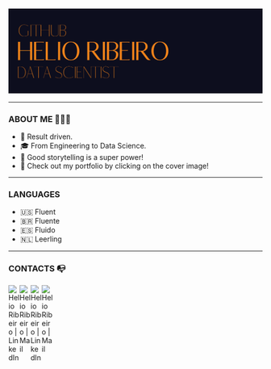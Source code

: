 ### <p align="center">
  <a href="https://helioribeiro.github.io/" target="_blank" rel="noopener noreferrer"><img src="https://github.com/helioribeiro/helioribeiro/blob/main/COVER_GIT_HOME.png" alt="Data Science Portfolio by Helio Ribeiro" title="Data Science Portfolio by Helio Ribeiro">
</a></p>

---

### ABOUT ME 🙋🏻‍♂️

- 🧐 Result driven.
- 🎓 From Engineering to Data Science.
- 📢 Good storytelling is a super power!
- 💼 Check out my portfolio by clicking on the cover image!

---

### LANGUAGES 

- 🇺🇸 Fluent
- 🇧🇷 Fluente
- 🇪🇸 Fluido
- 🇳🇱 Leerling

---

### CONTACTS 📭

[<img align="left" media="(prefers-color-scheme: light)" alt="Helio Ribeiro | LinkedIn" title="Helio Ribeiro | LinkedIn" width="22px" src="https://cdn.jsdelivr.net/npm/simple-icons@7.21.0/icons/linkedin.svg" />](https://www.linkedin.com/in/helioribeiropro/)

[<img align="left" media="(prefers-color-scheme: light)" alt="Helio Ribeiro | Mail" title="Helio Ribeiro | Mail" width="22px" src="https://cdn.jsdelivr.net/npm/simple-icons@7.21.0/icons/gmail.svg" />](mailto:helioribeiropro@gmail.com)

[<img align="left" media="(prefers-color-scheme: dark)" alt="Helio Ribeiro | LinkedIn" title="Helio Ribeiro | LinkedIn" width="22px" src="https://i.imgur.com/p3nRuUE.png" />](https://www.linkedin.com/in/helioribeiropro/)

[<img align="left" media="(prefers-color-scheme: dark)" alt="Helio Ribeiro | Mail" title="Helio Ribeiro | Mail" width="22px" src="https://i.imgur.com/YagBxt8.png" />](mailto:helioribeiropro@gmail.com)


<br />
<br />
<br />
